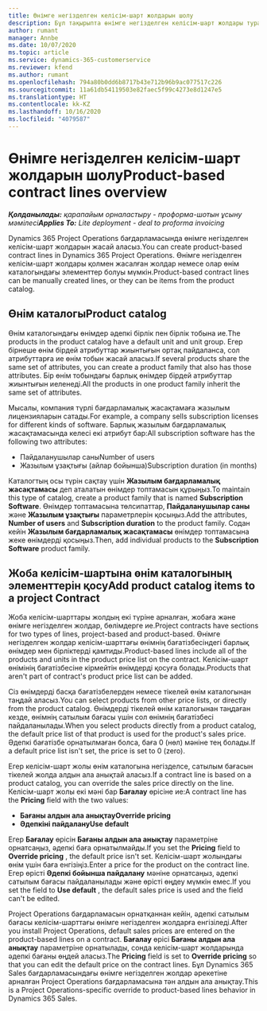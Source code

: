 ```yaml
---
title: Өнімге негізделген келісім-шарт жолдарын шолу
description: Бұл тақырыпта өнімге негізделген келісім-шарт жолдары туралы ақпарат берілген.
author: rumant
manager: Annbe
ms.date: 10/07/2020
ms.topic: article
ms.service: dynamics-365-customerservice
ms.reviewer: kfend
ms.author: rumant
ms.openlocfilehash: 794a80b0dd6b8717b43e712b96b9ac077517c226
ms.sourcegitcommit: 11a61db54119503e82faec5f99c4273e8d1247e5
ms.translationtype: HT
ms.contentlocale: kk-KZ
ms.lasthandoff: 10/16/2020
ms.locfileid: "4079587"
---
```

# <a name="product-based-contract-lines-overview"></a><span data-ttu-id="f255a-103">Өнімге негізделген келісім-шарт жолдарын шолу</span><span class="sxs-lookup"><span data-stu-id="f255a-103">Product-based contract lines overview</span></span>

<span data-ttu-id="f255a-104">_**Қолданылады:** қарапайым орналастыру - проформа-шотын ұсыну мәмілесі_</span><span class="sxs-lookup"><span data-stu-id="f255a-104">_**Applies To:** Lite deployment - deal to proforma invoicing_</span></span>

<span data-ttu-id="f255a-105">Dynamics 365 Project Operations бағдарламасында өнімге негізделген келісім-шарт жолдарын жасай аласыз.</span><span class="sxs-lookup"><span data-stu-id="f255a-105">You can create product-based contract lines in Dynamics 365 Project Operations.</span></span> <span data-ttu-id="f255a-106">Өнімге негізделген келісім-шарт жолдары қолмен жасалған жолдар немесе олар өнім каталогындағы элементтер болуы мүмкін.</span><span class="sxs-lookup"><span data-stu-id="f255a-106">Product-based contract lines can be manually created lines, or they can be items from the product catalog.</span></span>

## <a name="product-catalog"></a><span data-ttu-id="f255a-107">Өнім каталогы</span><span class="sxs-lookup"><span data-stu-id="f255a-107">Product catalog</span></span>

<span data-ttu-id="f255a-108">Өнім каталогындағы өнімдер әдепкі бірлік пен бірлік тобына ие.</span><span class="sxs-lookup"><span data-stu-id="f255a-108">The products in the product catalog have a default unit and unit group.</span></span> <span data-ttu-id="f255a-109">Егер бірнеше өнім бірдей атрибуттар жиынтығын ортақ пайдаланса, сол атрибуттарға ие өнім тобын жасай аласыз.</span><span class="sxs-lookup"><span data-stu-id="f255a-109">If several products share the same set of attributes, you can create a product family that also has those attributes.</span></span> <span data-ttu-id="f255a-110">Бір өнім тобындағы барлық өнімдер бірдей атрибуттар жиынтығын иеленеді.</span><span class="sxs-lookup"><span data-stu-id="f255a-110">All the products in one product family inherit the same set of attributes.</span></span>

<span data-ttu-id="f255a-111">Мысалы, компания түрлі бағдарламалық жасақтамаға жазылым лицензияларын сатады.</span><span class="sxs-lookup"><span data-stu-id="f255a-111">For example, a company sells subscription licenses for different kinds of software.</span></span> <span data-ttu-id="f255a-112">Барлық жазылым бағдарламалық жасақтамасында келесі екі атрибут бар:</span><span class="sxs-lookup"><span data-stu-id="f255a-112">All subscription software has the following two attributes:</span></span>

- <span data-ttu-id="f255a-113">Пайдаланушылар саны</span><span class="sxs-lookup"><span data-stu-id="f255a-113">Number of users</span></span>
- <span data-ttu-id="f255a-114">Жазылым ұзақтығы (айлар бойынша)</span><span class="sxs-lookup"><span data-stu-id="f255a-114">Subscription duration (in months)</span></span>

<span data-ttu-id="f255a-115">Каталогтың осы түрін сақтау үшін **Жазылым бағдарламалық жасақтамасы** деп аталатын өнімдер топтамасын құрыңыз.</span><span class="sxs-lookup"><span data-stu-id="f255a-115">To maintain this type of catalog, create a product family that is named **Subscription Software**.</span></span> <span data-ttu-id="f255a-116">Өнімдер топтамасына төлсипаттар, **Пайдаланушылар саны** және **Жазылым ұзақтығы** параметрлерін қосыңыз.</span><span class="sxs-lookup"><span data-stu-id="f255a-116">Add the attributes, **Number of users** and **Subscription duration** to the product family.</span></span> <span data-ttu-id="f255a-117">Содан кейін **Жазылым бағдарламалық жасақтамасы** өнімдер топтамасына жеке өнімдерді қосыңыз.</span><span class="sxs-lookup"><span data-stu-id="f255a-117">Then, add individual products to the **Subscription Software** product family.</span></span>

## <a name="add-product-catalog-items-to-a-project-contract"></a><span data-ttu-id="f255a-118">Жоба келісім-шартына өнім каталогының элементтерін қосу</span><span class="sxs-lookup"><span data-stu-id="f255a-118">Add product catalog items to a project Contract</span></span>

<span data-ttu-id="f255a-119">Жоба келісім-шарттары жолдың екі түріне арналған, жобаға және өнімге негізделген жолдар, бөлімдерге ие.</span><span class="sxs-lookup"><span data-stu-id="f255a-119">Project contracts have sections for two types of lines, project-based and product-based.</span></span> <span data-ttu-id="f255a-120">Өнімге негізделген жолдар келісім-шарттағы өнімнің бағатізбесіндегі барлық өнімдер мен бірліктерді қамтиды.</span><span class="sxs-lookup"><span data-stu-id="f255a-120">Product-based lines include all of the products and units in the product price list on the contract.</span></span> <span data-ttu-id="f255a-121">Келісім-шарт өнімінің бағатізбесіне кірмейтін өнімдерді қосуға болады.</span><span class="sxs-lookup"><span data-stu-id="f255a-121">Products that aren't part of contract's product price list can be added.</span></span>

<span data-ttu-id="f255a-122">Сіз өнімдерді басқа бағатізбелерден немесе тікелей өнім каталогынан таңдай аласыз.</span><span class="sxs-lookup"><span data-stu-id="f255a-122">You can select products from other price lists, or directly from the product catalog.</span></span> <span data-ttu-id="f255a-123">Өнімдерді тікелей өнім каталогынан таңдаған кезде, өнімнің сатылым бағасы үшін сол өнімнің бағатізбесі пайдаланылады.</span><span class="sxs-lookup"><span data-stu-id="f255a-123">When you select products directly from a product catalog, the default price list of that product is used for the product's sales price.</span></span> <span data-ttu-id="f255a-124">Әдепкі бағатізбе орнатылмаған болса, баға 0 (нөл) мәніне тең болады.</span><span class="sxs-lookup"><span data-stu-id="f255a-124">If a default price list isn't set, the price is set to 0 (zero).</span></span>

<span data-ttu-id="f255a-125">Егер келісім-шарт жолы өнім каталогына негізделсе, сатылым бағасын тікелей жолда алдын ала анықтай аласыз.</span><span class="sxs-lookup"><span data-stu-id="f255a-125">If a contract line is based on a product catalog, you can override the sales price directly on the line.</span></span> <span data-ttu-id="f255a-126">Келісім-шарт жолы екі мәні бар **Бағалау** өрісіне ие:</span><span class="sxs-lookup"><span data-stu-id="f255a-126">A contract line has the **Pricing** field with the two values:</span></span>

- <span data-ttu-id="f255a-127">**Бағаны алдын ала анықтау**</span><span class="sxs-lookup"><span data-stu-id="f255a-127">**Override pricing**</span></span>
- <span data-ttu-id="f255a-128">**Әдепкіні пайдалану**</span><span class="sxs-lookup"><span data-stu-id="f255a-128">**Use default**</span></span>

<span data-ttu-id="f255a-129">Егер **Бағалау** өрісін **Бағаны алдын ала анықтау** параметріне орнатсаңыз, әдепкі баға орнатылмайды.</span><span class="sxs-lookup"><span data-stu-id="f255a-129">If you set the **Pricing** field to **Override pricing** , the default price isn't set.</span></span> <span data-ttu-id="f255a-130">Келісім-шарт жолындағы өнім үшін баға енгізіңіз.</span><span class="sxs-lookup"><span data-stu-id="f255a-130">Enter a price for the product on the contract line.</span></span> <span data-ttu-id="f255a-131">Егер өрісті **Әдепкі бойынша пайдалану** мәніне орнатсаңыз, әдепкі сатылым бағасы пайдаланылады және өрісті өңдеу мүмкін емес.</span><span class="sxs-lookup"><span data-stu-id="f255a-131">If you set the field to **Use default** , the default sales price is used and the field can't be edited.</span></span>

<span data-ttu-id="f255a-132">Project Operations бағдарламасын орнатқаннан кейін, әдепкі сатылым бағасы келісім-шарттағы өнімге негізделген жолдарға енгізіледі.</span><span class="sxs-lookup"><span data-stu-id="f255a-132">After you install Project Operations, default sales prices are entered on the product-based lines on a contract.</span></span> <span data-ttu-id="f255a-133">**Бағалау** өрісі **Бағаны алдын ала анықтау** параметріне орнатылады, сонда келісім-шарт жолдарында әдепкі бағаны өңдей аласыз.</span><span class="sxs-lookup"><span data-stu-id="f255a-133">The **Pricing** field is set to **Override pricing** so that you can edit the default price on the contract lines.</span></span> <span data-ttu-id="f255a-134">Бұл Dynamics 365 Sales бағдарламасындағы өнімге негізделген жолдар әрекетіне арналған Project Operations бағдарламасына тән алдын ала анықтау.</span><span class="sxs-lookup"><span data-stu-id="f255a-134">This is a Project Operations-specific override to product-based lines behavior in Dynamics 365 Sales.</span></span>
